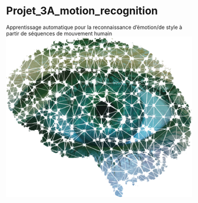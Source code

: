 # Projet_3A_motion_recognition
Apprentissage automatique pour la reconnaissance d’émotion/de style à partir de séquences de mouvement humain        
![wallpapper](./doc/wallpaper.png)

